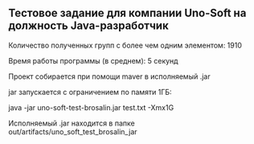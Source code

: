 ## Тестовое задание для компании Uno-Soft на должность Java-разработчик

Количество полученных групп с более чем одним элементом: 1910

Время работы программы (в среднем): 5 секунд

Проект собирается при помощи maver в исполняемый .jar

jar запускается с ограничением по памяти 1ГБ:

java -jar uno-soft-test-brosalin.jar test.txt -Xmx1G

Исполняемый .jar находится в папке out/artifacts/uno_soft_test_brosalin_jar
